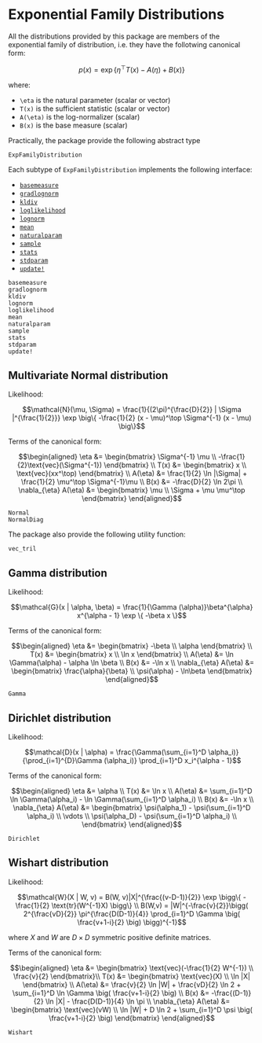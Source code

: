# Exponential Family Distributions

All the distributions provided by this package are members of the
exponential family of distribution, i.e. they have the follotwing
canonical form:
```math
p(x) = \exp \{ \eta^\top T(x) - A(\eta) + B(x) \}
```
where:
* ``\eta`` is the natural parameter (scalar or vector)
* ``T(x)`` is the sufficient statistic (scalar or vector)
* ``A(\eta)`` is the log-normalizer (scalar)
* ``B(x)`` is the base measure (scalar)

Practically, the package provide the following abstract type
```@docs
ExpFamilyDistribution
```
Each subtype of `ExpFamilyDistribution` implements the following interface:
* [`basemeasure`](@ref)
* [`gradlognorm`](@ref)
* [`kldiv`](@ref)
* [`loglikelihood`](@ref)
* [`lognorm`](@ref)
* [`mean`](@ref)
* [`naturalparam`](@ref)
* [`sample`](@ref)
* [`stats`](@ref)
* [`stdparam`](@ref)
* [`update!`](@ref)

```@docs
basemeasure
gradlognorm
kldiv
lognorm
loglikelihood
mean
naturalparam
sample
stats
stdparam
update!
```

## Multivariate Normal distribution

Likelihood:
```math
\mathcal{N}(\mu, \Sigma) = \frac{1}{(2\pi)^{\frac{D}{2}} | \Sigma
|^{\frac{1}{2}}} \exp \big\{ -\frac{1}{2} (x - \mu)^\top \Sigma^{-1} (x -
\mu) \big\}
```

Terms of the canonical form:
```math
\begin{aligned}
    \eta &= \begin{bmatrix}
        \Sigma^{-1} \mu \\
        -\frac{1}{2}\text{vec}(\Sigma^{-1})
    \end{bmatrix} \\

    T(x) &= \begin{bmatrix}
        x \\
        \text{vec}(xx^\top)
    \end{bmatrix} \\

    A(\eta) &= \frac{1}{2} \ln |\Sigma| + \frac{1}{2} \mu^\top
        \Sigma^{-1}\mu \\

    B(x) &= -\frac{D}{2} \ln 2\pi \\

    \nabla_{\eta} A(\eta) &= \begin{bmatrix}
        \mu \\
        \Sigma + \mu \mu^\top
    \end{bmatrix}
\end{aligned}
```

```@docs
Normal
NormalDiag
```

The package also provide the following utility function:
```@docs
vec_tril
```

## Gamma distribution

Likelihood:
```math
\mathcal{G}(x | \alpha, \beta) = \frac{1}{\Gamma (\alpha)}\beta^{\alpha} x^{\alpha - 1} \exp \{ -\beta x \}
```

Terms of the canonical form:
```math
\begin{aligned}
    \eta &= \begin{bmatrix}
        -\beta  \\
        \alpha
    \end{bmatrix} \\

    T(x) &= \begin{bmatrix}
        x \\
        \ln x
    \end{bmatrix} \\

    A(\eta) &= \ln \Gamma(\alpha) - \alpha \ln \beta \\

    B(x) &= -\ln x \\

    \nabla_{\eta} A(\eta) &= \begin{bmatrix}
        \frac{\alpha}{\beta} \\
        \psi(\alpha) - \ln\beta
    \end{bmatrix}
\end{aligned}
```

```@docs
Gamma
```

## Dirichlet distribution

Likelihood:
```math
\mathcal{D}(x | \alpha) = \frac{\Gamma(\sum_{i=1}^D \alpha_i)}{\prod_{i=1}^{D}\Gamma (\alpha_i)}
    \prod_{i=1}^D x_i^{\alpha - 1}
```

Terms of the canonical form:
```math
\begin{aligned}
    \eta &= \alpha \\

    T(x) &= \ln x \\

    A(\eta) &= \sum_{i=1}^D \ln \Gamma(\alpha_i) - \ln \Gamma(\sum_{i=1}^D \alpha_i) \\

    B(x) &= -\ln x \\

    \nabla_{\eta} A(\eta) &= \begin{bmatrix}
        \psi(\alpha_1) - \psi(\sum_{i=1}^D \alpha_i) \\
        \vdots \\
        \psi(\alpha_D) - \psi(\sum_{i=1}^D \alpha_i) \\
    \end{bmatrix}
\end{aligned}
```

```@docs
Dirichlet
```

## Wishart distribution

Likelihood:
```math
\mathcal{W}(X | W, v) = B(W, v)|X|^{\frac{(v-D-1)}{2}} \exp \bigg\{
    -\frac{1}{2} \text{tr}(W^{-1}X) \bigg\} \\
B(W,v) = |W|^{-\frac{v}{2}}\bigg( 2^{\frac{vD}{2}} \pi^{\frac{D(D-1)}{4}}
    \prod_{i=1}^D \Gamma \big( \frac{v+1-i}{2} \big) \bigg)^{-1}
```
where $X$ and $W$ are $D \times D$ symmetric positive definite matrices.

Terms of the canonical form:
```math
\begin{aligned}
    \eta &= \begin{bmatrix}
        \text{vec}(-\frac{1}{2} W^{-1}) \\
        \frac{v}{2}
    \end{bmatrix}\\

    T(x) &= \begin{bmatrix}
        \text{vec}(X) \\
        \ln |X|
    \end{bmatrix} \\

    A(\eta) &= \frac{v}{2} \ln |W| + \frac{vD}{2} \ln 2
        + \sum_{i=1}^D \ln \Gamma \big( \frac{v+1-i}{2} \big) \\

    B(x) &= -\frac{(D-1)}{2} \ln |X| - \frac{D(D-1)}{4} \ln \pi     \\

    \nabla_{\eta} A(\eta) &= \begin{bmatrix}
        \text{vec}(vW) \\
        \ln |W| + D \ln 2 + \sum_{i=1}^D \psi \big( \frac{v+1-i}{2} \big)
    \end{bmatrix}
\end{aligned}
```

```@docs
Wishart
```
